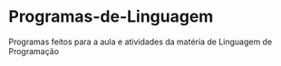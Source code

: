 # Programas-de-Linguagem
Programas feitos para a aula e atividades da matéria de Linguagem de Programação

